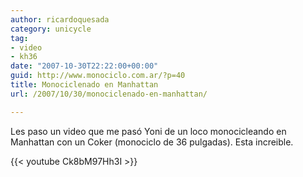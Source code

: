 ```yaml
---
author: ricardoquesada
category: unicycle
tag:
- video
- kh36
date: "2007-10-30T22:22:00+00:00"
guid: http://www.monociclo.com.ar/?p=40
title: Monociclenado en Manhattan
url: /2007/10/30/monociclenado-en-manhattan/

---
```


Les paso un video que me pasó Yoni de un loco monocicleando en Manhattan con un
Coker (monociclo de 36 pulgadas). Esta increible.

{{< youtube Ck8bM97Hh3I >}}
